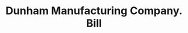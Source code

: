 ---
doi: 10.7916/D8Q25B99
date_other: '1890'
date_other_textual: 1890-1899
form: printed ephemera
genre:
- Invoices
name:
- Dunham Manufacturing Company
object_in_context_url: https://biggert.cul.columbia.edu/items/view/ave_biggert_00706
subject_hierarchical_geographic:
- St. Louis, Missouri, United States
subject_name:
- Dunham Manufacturing Company
title: Dunham Manufacturing Company. Bill
sort_title: Dunham Manufacturing Company. Bill
call_number: ave_biggert_00706
coordinates:
- 38.62722222222222,-90.19777777777779
pid: ave_biggert_00706
identifiers: ave_biggert_00706
permalink: /biggert/ave_biggert_00706/
layout: iiif-image-page
---